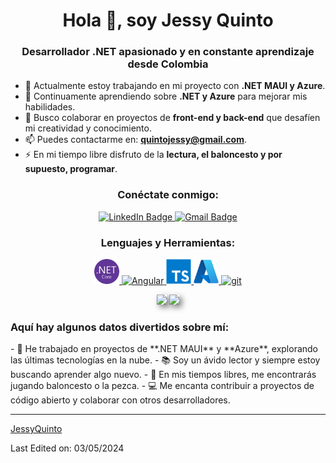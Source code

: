 <h1 align="center">Hola 👋, soy Jessy Quinto</h1>
<h3 align="center">Desarrollador .NET apasionado y en constante aprendizaje desde Colombia</h3>

- 🔭 Actualmente estoy trabajando en mi proyecto con **.NET MAUI y Azure**.
- 🌱 Continuamente aprendiendo sobre **.NET y Azure** para mejorar mis habilidades.
- 👯 Busco colaborar en proyectos de **front-end y back-end** que desafíen mi creatividad y conocimiento.
- 📫 Puedes contactarme en: **quintojessy@gmail.com**.
- ⚡ En mi tiempo libre disfruto de la **lectura, el baloncesto y por supuesto, programar**.

<h3 align="center">Conéctate conmigo:</h3>
<p align="center">
  <a href="https://www.linkedin.com/in/jessy-quinto-torres-656b36196/" target="_blank">
    <img src="https://img.shields.io/badge/LinkedIn-0077B5?style=for-the-badge&logo=linkedin&logoColor=white" alt="LinkedIn Badge"/>
  </a>
  <a href="mailto:quintojessy@gmail.com" target="_blank">
    <img src="https://img.shields.io/badge/Gmail-D14836?style=for-the-badge&logo=gmail&logoColor=white" alt="Gmail Badge"/>
  </a>
</p>

<h3 align="center">Lenguajes y Herramientas:</h3>

<p align="center">
  <a href="https://dotnet.microsoft.com/" target="_blank"> 
    <img src="https://raw.githubusercontent.com/devicons/devicon/master/icons/dotnetcore/dotnetcore-original.svg" alt=".NET" width="40" height="40"/> 
  </a>
  <a href="https://angular.io/" target="_blank"> 
    <img src="https://angular.io/assets/images/logos/angular/angular.svg" alt="Angular" width="40" height="40"/> 
  </a>
  <a href="https://www.typescriptlang.org/" target="_blank"> 
    <img src="https://raw.githubusercontent.com/devicons/devicon/master/icons/typescript/typescript-original.svg" alt="TypeScript" width="40" height="40"/> 
  </a>
  <a href="https://azure.microsoft.com/" target="_blank"> 
    <img src="https://raw.githubusercontent.com/devicons/devicon/master/icons/azure/azure-original.svg" alt="Azure" width="40" height="40"/> 
  </a>
  <a href="https://git-scm.com/" target="_blank"> 
    <img src="https://www.vectorlogo.zone/logos/git-scm/git-scm-icon.svg" alt="git" width="40" height="40"/> 
  </a>
</p>

<p align="center">
  <img height="150" src="https://github-readme-stats.vercel.app/api?username=JessyQuinto&theme=react&show_icons=true&include_all_commits=true&border_radius=10&bg_color=0D1117&title_color=58A6FF&icon_color=58A6FF&text_color=C9D1D9&border_color=30363D" style="box-shadow: 4px 4px 10px rgba(0,0,0,0.5);" />
  <img height="150" src="https://github-readme-stats.vercel.app/api/top-langs/?username=JessyQuinto&theme=react&layout=compact&border_radius=10&bg_color=0D1117&title_color=58A6FF&text_color=C9D1D9&border_color=30363D" style="box-shadow: 4px 4px 10px rgba(0,0,0,0.5);" />
</p>

<h3> Aquí hay algunos datos divertidos sobre mí: </h3>
- 🚀 He trabajado en proyectos de **.NET MAUI** y **Azure**, explorando las últimas tecnologías en la nube.
- 📚 Soy un ávido lector y siempre estoy buscando aprender algo nuevo.
- 🏀 En mis tiempos libres, me encontrarás jugando baloncesto o la pezca.
- 💻 Me encanta contribuir a proyectos de código abierto y colaborar con otros desarrolladores.


------

[JessyQuinto](https://github.com/JessyQuinto)

Last Edited on: 03/05/2024
